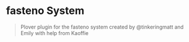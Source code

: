 # fasteno System

> Plover plugin for the fasteno system created by @tinkeringmatt and Emily with help from Kaoffie
